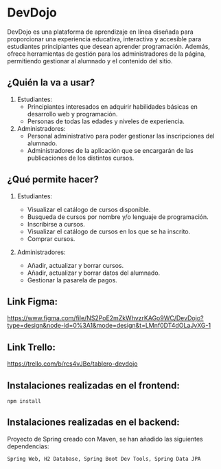 # DevDojo

DevDojo es una plataforma de aprendizaje en línea diseñada para proporcionar una experiencia educativa, interactiva y accesible para estudiantes principiantes que desean aprender programación. Además, ofrece herramientas de gestión para los administradores de la página, permitiendo gestionar al alumnado y el contenido del sitio.

## ¿Quién la va a usar?

1. Estudiantes:
    - Principiantes interesados en adquirir habilidades básicas en desarrollo web y programación.
    - Personas de todas las edades y niveles de experiencia.
2. Administradores:
    - Personal administrativo para poder gestionar las inscripciones del alumnado.
    - Administradores de la aplicación que se encargarán de las publicaciones de los distintos cursos.

## ¿Qué permite hacer?

1. Estudiantes:
    - Visualizar el catálogo de cursos disponible.
    - Busqueda de cursos por nombre y/o lenguaje de programación.
    - Inscribirse a cursos.
    - Visualizar el catálogo de cursos en los que se ha inscrito.
    - Comprar cursos.

2. Administradores:
    - Añadir, actualizar y borrar cursos.
    - Añadir, actualizar y borrar datos del alumnado.
    - Gestionar la pasarela de pagos.

## Link Figma:

https://www.figma.com/file/NS2PoE2mZkWhvzrKAGo9WC/DevDojo?type=design&node-id=0%3A1&mode=design&t=LMnf0DT4dOLaJvXG-1

## Link Trello:

https://trello.com/b/rcs4vJBe/tablero-devdojo

## Instalaciones realizadas en el frontend:

```
npm install
```

## Instalaciones realizadas en el backend:
Proyecto de Spring creado con Maven, se han añadido las siguientes dependencias: 

```
Spring Web, H2 Database, Spring Boot Dev Tools, Spring Data JPA
```
